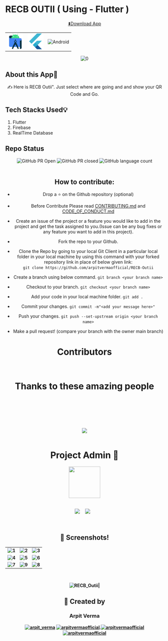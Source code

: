 # RECB OUTII ( Using - Flutter )
<div align="center">

[⬇️Download App](https://drive.google.com/file/d/1sxqxkvWVGTlQx3b20bQX7ncjv5o1qOdM/view?usp=share_link)

||||
|:----------------------------------------:|:----------------------------------------:|:-----------------------------------------:|
| <img src="https://github.com/devicons/devicon/blob/master/icons/androidstudio/androidstudio-original.svg" alt="Android" width="50" height="50"/> </a> <a href="https://www.java.com" target="_blank"> | <img src="https://github.com/devicons/devicon/blob/master/icons/flutter/flutter-original.svg" alt="Android" width="50" height="50"/> </a> <a href="https://www.java.com" target="_blank">  | <img src="https://github.com/rahuldkjain/github-profile-readme-generator/blob/master/src/images/icons/MobileAppDevelopment/dart.svg" alt="Android" width="50" height="50"/> </a> <a href="https://www.java.com" target="_blank">  |
 

![0](https://user-images.githubusercontent.com/99536186/215308174-1f0d7303-c2b7-49ec-8688-ef410b8a246c.png)
</div>
 
 ## About this App🤔
 <div align="center">
 ✍️ Here is RECB Outii". Just select where are going and and show your QR Code and Go.
 </div>
 
 ## Tech Stacks Used💡 

1. Flutter
2. Firebase
3. RealTime Database

## Repo Status

<div align="center">

![GitHub PR Open](https://img.shields.io/github/issues-pr/arpitvermaofficial/RECB-Outii?style=for-the-badge&color=aqua)
![GitHub PR closed](https://img.shields.io/github/issues-pr-closed-raw/arpitvermaofficial/RECB-Outii?style=for-the-badge&color=blue)
![GitHub language count](https://img.shields.io/github/languages/count/arpitvermaofficial/RECB-Outii?style=for-the-badge&color=brightgreen)
<br><br>

## How to contribute:

- Drop a :star: on the Github repository (optional)<br/>

- Before Contribute Please read [CONTRIBUTING.md](https://github.com/arpitvermaofficial/RECB-Outii/blob/main/CONTRIBUTING.md) and [CODE_OF_CONDUCT.md](https://github.com/arpitvermaofficial/RECB-Outii/blob/main/CODE_OF_CONDUCT.md)

- Create an issue of the project or a feature you would like to add in the project and get the task assigned to you.(Issue can be any bug fixes or any feature you want to add in this project).

- Fork the repo to your Github.<br/>

- Clone the Repo by going to your local Git Client in a particular local folder in your local machine by using this command with your forked repository link in place of below given link: <br/>
  `git clone https://github.com/arpitvermaofficial/RECB-Outii`
- Create a branch using below command.
  `git branch <your branch name>`
- Checkout to your branch.
  `git checkout <your branch name>`
- Add your code in your local machine folder.
  `git add . `
- Commit your changes.
  `git commit -m"<add your message here>"`
- Push your changes.
  `git push --set-upstream origin <your branch name>`

- Make a pull request! (compare your branch with the owner main branch)

# Contributors

<br>
<div>
<h1 align="center">
 <b>Thanks to these amazing people
<h1>
<a href="https://github.com/arpitvermaofficial/RECB-Outii/contributors">
  <img src="https://contrib.rocks/image?repo=arpitvermaofficial/RECB-Outii&&max=817" />
</a>
</div>



<h1 align=center> Project Admin  🤵 </h1>

<p align=center>
  <img src="https://user-images.githubusercontent.com/99536186/223214218-dd2464a7-2b54-45d4-aa18-629b93f37c92.png" width="100" height="100">
  </p>
  <br>
  <a target="_blank"href="https://linkedin.com/in/arpit-v-1a4205220"><img src="https://img.shields.io/badge/linkedin-%230077B5.svg?&style=for-the-badge&logo=linkedin&logoColor=white" /></a>&nbsp;&nbsp;&nbsp;&nbsp;
  <a href="arpitv747@gmail.com"><img src="https://img.shields.io/badge/gmail-%23D14836.svg?&style=for-the-badge&logo=gmail&logoColor=white" /></a>&nbsp;&nbsp;&nbsp;&nbsp;

</p>
  
  <br>
  
  ## 📸 Screenshots!

||||
|:------------------------------------------------:|:------------------------------------------------:|:------------------------------------------------:|
| ![1](https://user-images.githubusercontent.com/99536186/223211204-e7c3ebc9-f24d-4175-9583-24e0fa6f7aad.jpeg) | ![2](https://user-images.githubusercontent.com/99536186/223211215-acc4e222-e996-4827-9748-9c23832226c8.jpeg) |![3](https://user-images.githubusercontent.com/99536186/215308207-327e39c4-82d8-4d7b-80cc-52e18f59e28a.png)|
| ![4](https://user-images.githubusercontent.com/99536186/215308208-7f256a6a-2859-41a2-8297-116996ef49dd.png)| ![5](https://user-images.githubusercontent.com/99536186/215308210-1f077086-6e3a-46c5-97f1-20049ff71474.png) | ![6](https://user-images.githubusercontent.com/99536186/218145697-4e37961b-8f49-4078-8101-cde0076223b3.jpeg) |
| ![7](https://user-images.githubusercontent.com/99536186/223212119-0bf8f820-4a1d-49a8-8d94-1168619cc896.jpeg) | ![9](https://user-images.githubusercontent.com/99536186/215308197-43dbb98f-b70b-45c7-84fb-49c39e040080.jpeg) | ![8](https://user-images.githubusercontent.com/99536186/223211247-21077c6c-2013-4cc1-bb2d-e7618d1902a1.jpeg) |                                                                                                                                          
                                                                                                                                           

 


 <br>
 
![RECB_Outii](https://user-images.githubusercontent.com/99536186/215308629-918098e8-3030-4067-bc37-bbc47342dca8.gif)|

  
  
  <h2 align="center">📝 Created by </h2>


<h3>Arpit Verma</h3>

  <a href="https://linkedin.com/in/arpit-v-1a4205220" target="blank"><img align="center" src="https://raw.githubusercontent.com/rahuldkjain/github-profile-readme-generator/master/src/images/icons/Social/linked-in-alt.svg" alt="arpit_verma" height="30" width="40" /></a>
  <a href="https://github.com/arpitvermaofficial" target="blank"><img align="center" src="https://raw.githubusercontent.com/rahuldkjain/github-profile-readme-generator/master/src/images/icons/Social/github.svg" alt="arpitvermaofficial" height="30" width="40" />
  </a>   <a href="https://developers.google.com/profile
/u/102728849976140432195" target="blank"><img align="center" src="https://pbs.twimg.com/profile_images/1111678689228582913/t2k7QK3r_400x400.png" alt="arpitvermaofficial" height="30" width="40" /></a>
   <a href="https://www.hackerrank.com/arpitv747" target="blank"><img align="center" src="https://raw.githubusercontent.com/rahuldkjain/github-profile-readme-generator/master/src/images/icons/Social/hackerrank.svg" alt="arpitvermaofficial" height="30" width="40" /></a>
